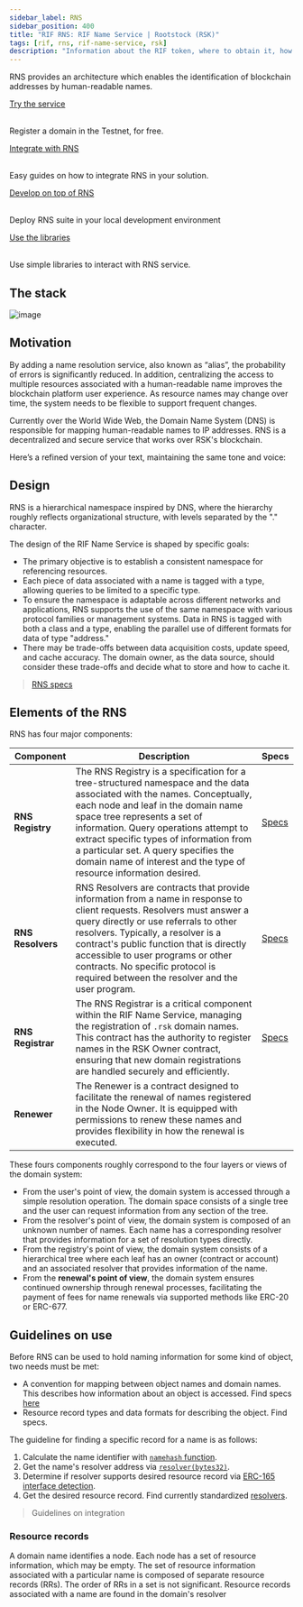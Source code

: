```yaml
---
sidebar_label: RNS
sidebar_position: 400
title: "RIF RNS: RIF Name Service | Rootstock (RSK)"
tags: [rif, rns, rif-name-service, rsk]
description: "Information about the RIF token, where to obtain it, how to transfer it, and technical details on its token standard"
---
```


RNS provides an architecture which enables the identification of blockchain addresses by human-readable names.

<RNSDomainSearch />

<div className="row rif_blue_text">
  <div className="col">
    <div className="rns-index-box">
      <a href="try-rns">Try the service</a>
      <br />
      <br />
      <p>Register a domain in the Testnet, for free.</p>
    </div>
  </div>
  <div className="col">
    <div className="rns-index-box">
      <a href="./integrate">Integrate with RNS</a>
      <br />
      <br />
      <p>Easy guides on how to integrate RNS in your solution.</p>
    </div>
  </div>
</div>
<div className="row rif_blue_text">
  <div className="col">
    <div className="rns-index-box">
      <a href="run-locally">Develop on top of RNS</a>
      <br />
      <br />
      <p>Deploy RNS suite in your local development environment</p>
    </div>
  </div>
  <div className="col">
    <div className="rns-index-box">
      <a href="libs">Use the libraries</a>
      <br />
      <br />
      <p>Use simple libraries to interact with RNS service.</p>
    </div>
  </div>
</div>

## The stack

![image](/img/rif/rns/theStack.png)

## Motivation

By adding a name resolution service, also known as “alias”, the probability of errors is significantly reduced. In addition, centralizing the access to multiple resources associated with a human-readable name improves the blockchain platform user experience. As resource names may change over time, the system needs to be flexible to support frequent changes.

Currently over the World Wide Web, the Domain Name System (DNS) is responsible for mapping human-readable names to IP addresses. RNS is a decentralized and secure service that works over RSK's blockchain.

Here’s a refined version of your text, maintaining the same tone and voice:


## Design

RNS is a hierarchical namespace inspired by DNS, where the hierarchy roughly reflects organizational structure, with levels separated by the "." character.

The design of the RIF Name Service is shaped by specific goals:

- The primary objective is to establish a consistent namespace for referencing resources.
- Each piece of data associated with a name is tagged with a type, allowing queries to be limited to a specific type.
- To ensure the namespace is adaptable across different networks and applications, RNS supports the use of the same namespace with various protocol families or management systems. Data in RNS is tagged with both a class and a type, enabling the parallel use of different formats for data of type "address."
- There may be trade-offs between data acquisition costs, update speed, and cache accuracy. The domain owner, as the data source, should consider these trade-offs and decide what to store and how to cache it.

> [RNS specs](./specs)


## Elements of the RNS

RNS has four major components:

| **Component**    | **Description**                                                                                                                                                                                                                               | **Specs** |
|------------------|-----------------------------------------------------------------------------------------------------------------------------------------------------------------------------------------------------------------------------------------------|-----------|
| **RNS Registry**  | The RNS Registry is a specification for a tree-structured namespace and the data associated with the names. Conceptually, each node and leaf in the domain name space tree represents a set of information. Query operations attempt to extract specific types of information from a particular set. A query specifies the domain name of interest and the type of resource information desired. | [Specs](./specs/registry)  |
| **RNS Resolvers** | RNS Resolvers are contracts that provide information from a name in response to client requests. Resolvers must answer a query directly or use referrals to other resolvers. Typically, a resolver is a contract's public function that is directly accessible to user programs or other contracts. No specific protocol is required between the resolver and the user program. | [Specs](./specs/resolver)  |
| **RNS Registrar** | The RNS Registrar is a critical component within the RIF Name Service, managing the registration of `.rsk` domain names. This contract has the authority to register names in the RSK Owner contract, ensuring that new domain registrations are handled securely and efficiently. | [Specs](./specs/registrar)  |
| **Renewer**       | The Renewer is a contract designed to facilitate the renewal of names registered in the Node Owner. It is equipped with permissions to renew these names and provides flexibility in how the renewal is executed.

These fours components roughly correspond to the four layers or views of the domain system:
- From the user's point of view, the domain system is accessed through a simple resolution operation. The domain space consists of a single tree and the user can request information from any section of the tree.
- From the resolver's point of view, the domain system is composed of an unknown number of names. Each name has a corresponding resolver that provides information for a set of resolution types directly.
- From the registry's point of view, the domain system consists of a hierarchical tree where each leaf has an owner (contract or account) and an associated resolver that provides information of the name.
- From the **renewal's point of view**, the domain system ensures continued ownership through renewal processes, facilitating the payment of fees for name renewals via supported methods like ERC-20 or ERC-677.


## Guidelines on use

Before RNS can be used to hold naming information for some kind of object, two needs must be met:
- A convention for mapping between object names and domain names. This describes how information about an object is accessed. Find specs [here](specs#name-mapping-convention)
- Resource record types and data formats for describing the object. Find specs.

The guideline for finding a specific record for a name is as follows:
1. Calculate the name identifier with [`namehash` function](specs#name-mapping-convention).
2. Get the name's resolver address via [`resolver(bytes32)`](specs/registry#AcessFunctions).
3. Determine if resolver supports desired resource record via [ERC-165 interface detection](https://eips.ethereum.org/EIPS/eip-165).
4. Get the desired resource record. Find currently standardized [resolvers](./specs/resolver).

> Guidelines on integration

### Resource records

A domain name identifies a node. Each node has a set of resource information, which may be empty. The set of resource information associated with a particular name is composed of separate resource records (RRs). The order of RRs in a set is not significant. Resource records associated with a name are found in the domain's resolver
